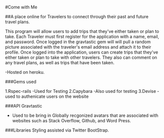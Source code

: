 #Come with Me

##A place online for Travelers to connect through their past and future travel plans.

This program will allow users to add trips that they've either taken or plan to take. 
Each Traveler must first register for the application with a name, email, and password. Once logged in the gravtastic gem will
will pull a random picture associated with the traveler's email address and attach it to their profile. Once logged into 
the application, users can create trips that they've either taken or plan to take with other travelers. They also can 
comment on any travel plans, as well as trips that have been taken.



-Hosted on heroku.

###Gems used

1.Rspec-rails
-Used for Testing
2.Capybara
-Also used for testing
3.Devise
-used to authenicate users on the website


###API
Gravtastic
- Used to be bring in Globally recgonized avatars that are associated with websites such as Stack Overflow, Github, and Word Press.

###Libraries
Styling assisted via Twitter BootStrap.
